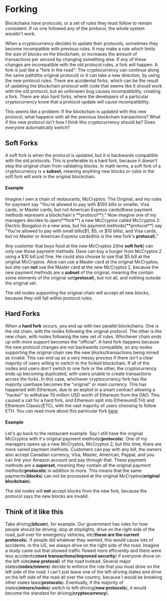 # Forking
Blockchains have protocols, or a set of rules they must follow to remain consistent. If no one followed any of the protocol, the whole system wouldn't work.

When a cryptocurrency decides to update their protocols, sometimes they become incompatible with previous rules. It may make a rule which limits the size of blocks on the blockchain, or increases the amount of transactions per second by changing something else.  If any of these changes are incompatible with the old protocol rules, a fork will happen. A fork is just like a "fork in the road": The cryptocurrency can continue along the same path(the original protocol) or it can take a new direction, by using the new protocol rules. There are accidental forks, which can be the result of updating the blockchain protocol with code that seems like it should work with the old protocol, but an unforseen bug causes incompatibility, creating a fork.  There are also hard forks, where the developers of a particular cryptocurrency know that a protocol update will cause incompatibility.

This seems like a problem: If the blockchain is updated with this new protocol, what happens with all the previous blockchain transactions? What if this new protocol isn't how I think this cryptocurrency should be? Does everyone automatically switch?

## Soft Forks
A soft fork is when the protocol is updated, but it is backwards compatible with the old protocols.  This is preferable to a hard fork, because it doesn't stop the original chain from validating blocks. In math terms, a soft fork of a cryptocurrency is a **subset**, meaning anything new blocks or rules in the soft fork will work in the original blockchain.

#### Example
Imagine I own a chain of restaurants, McCryptos: The Original, and my rules for payment say "You're allowed to pay with $100 bills or smaller, Visa cards, or Master cards, but not American Express cards(these payment methods represent a blockchain's **protocol**)."  Now imagine one of my managers decides to open(**fork**) a new McCryptos called McCryptos 2: Electric Boogaloo in a new area, but his payment methods(**protocol**) say "You're allowed to pay with small bills($1, $5, or $10 bills), and Visa cards, but no Master or American Express cards(this is the new fork's **protocol**)."

Any customer that buys food at the new McCryptos 2(the **soft fork**) can only use those payment methods. Dave can buy a burger from McCryptos 2 using a $10 bill just fine.  He could also choose to use that $5 bill at the original McCryptos.  Alice can use a Master card at the original McCryptos, but she can **not** use the Master card at the new McCryptos 2, because the new payment methods are a **subset** of the original, meaning the contain some elements of the original set(**protocol**), but not all, and nothing outside the original set.

The old nodes supporting the original chain will accept all new blocks, because they still fall within protocol rules.


## Hard Forks

When a **hard fork** occurs, you end up with two parallel blockchains. One is the old chain, with the nodes following the original protocol.  The other is the new chain, with nodes following the new set of rules. Whichever chain ends up with more support becomes the "official". A hard fork happens because the new protocol changes are not backwards compatible, so any nodes supporting the original chain see the new blocks/transactions being mined as invalid. This can end up as a very messy process if there isn't a clear majority of users willing to switch to the forked blockchain. If all of the nodes and users don't switch to one fork or the other, the cryptocurrency ends up becoming duplicated, with users unable to create transactions across the forks.  In this case, whichever cryptocurrency fork has the majority userbase becomes the "original" or main currency.  This has happened with Ethereum, due to an exploit in a smart contract allowing a "hacker" to withdraw 70 million USD worth of Ethereum from the DAO. This caused a call for a hard fork, and Ethereum split into Ethereum(ETH) and Ethereum Classic(ETC), with the vast majority of users choosing to follow ETH. You can read more about this particular fork [here](https://www.cryptocompare.com/coins/guides/the-dao-the-hack-the-soft-fork-and-the-hard-fork/).

#### Example
Let's go back to the restaurant example.  Say I still have the original McCryptos with it's original payment methods(**protocols**). One of my managers opens up a new McCryptos, McCryptos 2, but this time, there are more varied payment methods.  Customers can pay with any bill, the owners also accept Canadian currency, Visa, Master, American, Paypal, and you can link your Amazon account and pay through that. These payment methods are a **superset**, meaning they contain all the original payment methods(**protocols**) in addition to more.  This means that the same payments(**blocks**) can not be processed at the original McCryptos(**original blockchain**).

The old nodes will **not** accept blocks from the new fork, because the protocol says the new blocks are invalid.





## Think of it like this
Take driving(**bitcoin**), for example. Our government has rules for how people should be driving; stop at stoplights, drive on the right side of the road, pull over for emergency vehicles, etc(**these are the current protocols**). If people did whatever they wanted, this would cause lots of accidents. In the US, we always drive on the right side of the road. Imagine a study came out that showed traffic flowed more efficiently and there were less accidents(**more transactions/improved security**) if everyone drove on the left side(**new protocol**) of the road instead. Several major states(**nodes/miners**) decide to enforce the rule that you must drive on the left side of the road. I can't just leave one of the left-driving states and drive on the left side of the road all over the country, because I would be breaking other states laws(**protocols**). Eventually, if the majority of states(**minors/nodes**) switch to left-driving(**new protocols**), it would become the standard for driving(**cryptocurrency**).


